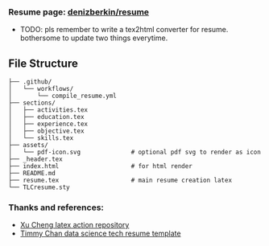 ### Resume page: [denizberkin/resume](https://denizberkin.github.io/resume/)
* TODO: pls remember to write a tex2html converter for resume. bothersome to update two things everytime.

## File Structure

```
├── .github/
│   └── workflows/
│       └── compile_resume.yml
├── sections/
│   ├── activities.tex
│   ├── education.tex
│   ├── experience.tex
│   ├── objective.tex
│   └── skills.tex
├── assets/
│   └── pdf-icon.svg              # optional pdf svg to render as icon
├── _header.tex
├── index.html                    # for html render
├── README.md
├── resume.tex                    # main resume creation latex
└── TLCresume.sty
```

### Thanks and references:

- [Xu Cheng latex action repository](https://github.com/xu-cheng/latex-action)
- [Timmy Chan data science tech resume template](https://github.com/TimmyChan/data-science-tech-resume-template)
